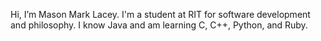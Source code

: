  Hi, I’m Mason Mark Lacey. I'm a student at RIT for software development and philosophy.
 I know Java and am learning C, C++, Python, and Ruby. 
